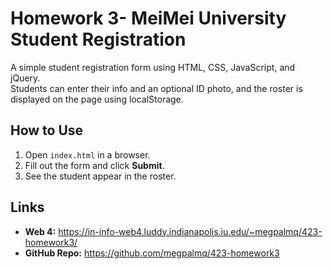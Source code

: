 # Homework 3- MeiMei University Student Registration

A simple student registration form using HTML, CSS, JavaScript, and jQuery.  
Students can enter their info and an optional ID photo, and the roster is displayed on the page using localStorage.

## How to Use

1. Open `index.html` in a browser.
2. Fill out the form and click **Submit**.
3. See the student appear in the roster.

## Links

- **Web 4:** https://in-info-web4.luddy.indianapolis.iu.edu/~megpalmq/423-homework3/
- **GitHub Repo:** https://github.com/megpalmq/423-homework3
